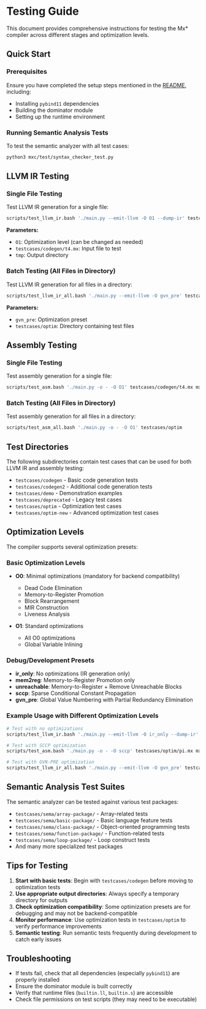 # Testing Guide

This document provides comprehensive instructions for testing the Mx* compiler across different stages and optimization levels.

## Quick Start

### Prerequisites

Ensure you have completed the setup steps mentioned in the [README](README.md), including:
- Installing `pybind11` dependencies
- Building the dominator module
- Setting up the runtime environment

### Running Semantic Analysis Tests

To test the semantic analyzer with all test cases:

```bash
python3 mxc/test/syntax_checker_test.py
```

## LLVM IR Testing

### Single File Testing

Test LLVM IR generation for a single file:

```bash
scripts/test_llvm_ir.bash './main.py --emit-llvm -O O1 --dump-ir' testcases/codegen/t4.mx mxc/runtime/builtin.ll tmp
```

**Parameters:**
- `O1`: Optimization level (can be changed as needed)
- `testcases/codegen/t4.mx`: Input file to test
- `tmp`: Output directory

### Batch Testing (All Files in Directory)

Test LLVM IR generation for all files in a directory:

```bash
scripts/test_llvm_ir_all.bash './main.py --emit-llvm -O gvn_pre' testcases/optim mxc/runtime/builtin.ll
```

**Parameters:**
- `gvn_pre`: Optimization preset
- `testcases/optim`: Directory containing test files

## Assembly Testing

### Single File Testing

Test assembly generation for a single file:

```bash
scripts/test_asm.bash './main.py -o - -O O1' testcases/codegen/t4.mx mxc/runtime/builtin.s tmp
```

### Batch Testing (All Files in Directory)

Test assembly generation for all files in a directory:

```bash
scripts/test_asm_all.bash './main.py -o - -O O1' testcases/optim
```

## Test Directories

The following subdirectories contain test cases that can be used for both LLVM IR and assembly testing:

- `testcases/codegen` - Basic code generation tests
- `testcases/codegen2` - Additional code generation tests
- `testcases/demo` - Demonstration examples
- `testcases/deprecated` - Legacy test cases
- `testcases/optim` - Optimization test cases
- `testcases/optim-new` - Advanced optimization test cases

## Optimization Levels

The compiler supports several optimization presets:

### Basic Optimization Levels

- **O0**: Minimal optimizations (mandatory for backend compatibility)
  - Dead Code Elimination
  - Memory-to-Register Promotion
  - Block Rearrangement
  - MIR Construction
  - Liveness Analysis

- **O1**: Standard optimizations
  - All O0 optimizations
  - Global Variable Inlining

### Debug/Development Presets

- **ir_only**: No optimizations (IR generation only)
- **mem2reg**: Memory-to-Register Promotion only
- **unreachable**: Memory-to-Register + Remove Unreachable Blocks
- **sccp**: Sparse Conditional Constant Propagation
- **gvn_pre**: Global Value Numbering with Partial Redundancy Elimination

### Example Usage with Different Optimization Levels

```bash
# Test with no optimizations
scripts/test_llvm_ir.bash './main.py --emit-llvm -O ir_only --dump-ir' testcases/demo/d1.mx mxc/runtime/builtin.ll tmp

# Test with SCCP optimization
scripts/test_asm.bash './main.py -o - -O sccp' testcases/optim/pi.mx mxc/runtime/builtin.s tmp

# Test with GVN-PRE optimization
scripts/test_llvm_ir_all.bash './main.py --emit-llvm -O gvn_pre' testcases/optim-new mxc/runtime/builtin.ll
```

## Semantic Analysis Test Suites

The semantic analyzer can be tested against various test packages:

- `testcases/sema/array-package/` - Array-related tests
- `testcases/sema/basic-package/` - Basic language feature tests
- `testcases/sema/class-package/` - Object-oriented programming tests
- `testcases/sema/function-package/` - Function-related tests
- `testcases/sema/loop-package/` - Loop construct tests
- And many more specialized test packages

## Tips for Testing

1. **Start with basic tests**: Begin with `testcases/codegen` before moving to optimization tests
2. **Use appropriate output directories**: Always specify a temporary directory for outputs
3. **Check optimization compatibility**: Some optimization presets are for debugging and may not be backend-compatible
4. **Monitor performance**: Use optimization tests in `testcases/optim` to verify performance improvements
5. **Semantic testing**: Run semantic tests frequently during development to catch early issues

## Troubleshooting

- If tests fail, check that all dependencies (especially `pybind11`) are properly installed
- Ensure the dominator module is built correctly
- Verify that runtime files (`builtin.ll`, `builtin.s`) are accessible
- Check file permissions on test scripts (they may need to be executable)